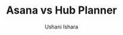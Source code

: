 ---
is_programmatic_layout_6: true
draft: false
title: "Asana vs Hub Planner"
snippet: "Asana vs Hub Planner"
image:
  src: /images/pseo/asana-vs-hub-planner.png
  alt: "project management, resource planning, team collaboration, productivity"
publishDate: 2024-12-30
category: ""
author: "Ushani Ishara"
tags:
  - "Marketing"
  - "Tips"
  - "Project Management"
  - "Team"
tools:
  Asana:
    sub_title: "Simplifying Team Collaboration"
    main_content: "Asana is known for its intuitive interface and straightforward approach to task management. It's perfect for teams looking for a tool that prioritizes simplicity without sacrificing essential project-tracking features. From creating task boards to assigning deadlines, Asana shines in its ability to keep projects moving seamlessly. However, some users find its features limiting when it comes to advanced customization or scalability for larger, more complex workflows."
    features: ["Visual project views, including timelines, boards, and calendars.", "Simple task assignment with due dates and priority levels.", "Integration with tools like Slack, Google Workspace, and Microsoft Teams.", "Easy-to-use mobile app for project updates on the go."]
    analytics_rate: "⭐⭐⭐⭐⭐"
    analytics_review: "Clear and effective"
    customization_rate: "⭐⭐⭐"
    customization_review: "Basic customization"
    collaboration_features_rate: "⭐⭐⭐⭐"
    collaboration_features_review: "Strong collaboration tools"
    self_hosted: false
    open_source: false
    pricing: "Free & Paid plans"
  Hub Planner:
    sub_title: "Comprehensive Resource Management"
    main_content: "Hub Planner excels in resource management and project planning, making it ideal for teams that need to allocate resources effectively. It offers advanced features for tracking time and managing schedules, which can be particularly beneficial for agencies and teams with complex resource needs. However, its focus on resource management might not appeal to teams looking for a more general task management solution."
    features: ["Resource scheduling and planning tools.", "Time tracking and reporting functionalities.", "Visual timeline for project tracking.", "Integrations with various tools for enhanced productivity."]
    analytics_rate: "⭐⭐⭐⭐"
    analytics_review: "Detailed and insightful"
    customization_rate: "⭐⭐⭐⭐"
    customization_review: "Moderate customization options"
    collaboration_features_rate: "⭐⭐⭐⭐⭐"
    collaboration_features_review: "Excellent for team collaboration"
    self_hosted: true
    open_source: false
    pricing: "Paid plans only"
description: Discover the best project management tools for your business. Compare Asana, Hub Planner, and Worklenz to find the perfect solution for your team's needs.
related: [asana-vs-visor, asana-vs-shortcut, asana-vs-hive, asana-vs-clarizen]
---